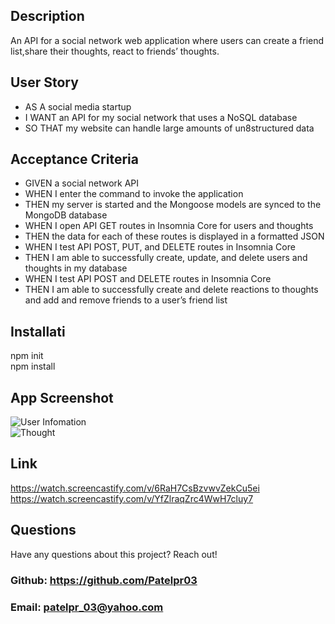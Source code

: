 ## Description

 An API for a social network web application where users can create a friend list,share their thoughts, react to friends’ thoughts.

## User Story
* AS A social media startup
* I WANT an API for my social network that uses a NoSQL database
* SO THAT my website can handle large amounts of un8structured data


## Acceptance Criteria
* GIVEN a social network API
* WHEN I enter the command to invoke the application
* THEN my server is started and the Mongoose models are synced to the MongoDB database
* WHEN I open API GET routes in Insomnia Core for users and thoughts
* THEN the data for each of these routes is displayed in a formatted JSON
* WHEN I test API POST, PUT, and DELETE routes in Insomnia Core
* THEN I am able to successfully create, update, and delete users and thoughts in my database
* WHEN I test API POST and DELETE routes in Insomnia Core
* THEN I am able to successfully create and delete reactions to thoughts and add and remove friends to a user’s friend list

## Installati 
npm init
</br>
npm install

## App Screenshot
![User Infomation](./public/images/user_screenshot.gif)
</br>
![Thought](./public/images/thought_screenshot.gif)

## Link
https://watch.screencastify.com/v/6RaH7CsBzvwvZekCu5ei
</br>
https://watch.screencastify.com/v/YfZlraqZrc4WwH7cluy7


## Questions

Have any questions about this project? Reach out! <br>
### Github: https://github.com/Patelpr03 
### Email: patelpr_03@yahoo.com
